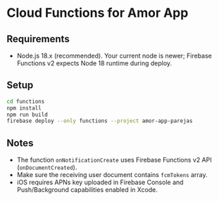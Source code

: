 # Cloud Functions for Amor App

## Requirements

- Node.js 18.x (recommended). Your current node is newer; Firebase Functions v2 expects Node 18 runtime during deploy.

## Setup

```bash
cd functions
npm install
npm run build
firebase deploy --only functions --project amor-app-parejas
```

## Notes

- The function `onNotificationCreate` uses Firebase Functions v2 API (`onDocumentCreated`).
- Make sure the receiving user document contains `fcmTokens` array.
- iOS requires APNs key uploaded in Firebase Console and Push/Background capabilities enabled in Xcode.
